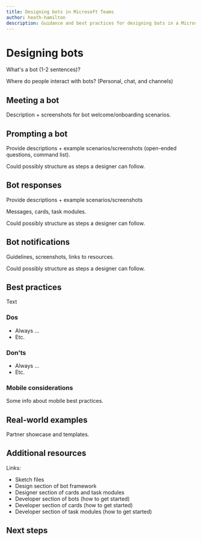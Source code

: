 ```yaml
---
title: Designing bots in Microsoft Teams
author: heath-hamilton
description: Guidance and best practices for designing bots in a Microsoft Teams app.
---
```

# Designing bots

What's a bot (1-2 sentences)?

Where do people interact with bots? (Personal, chat, and channels)

## Meeting a bot

Description + screenshots for bot welcome/onboarding scenarios.

## Prompting a bot

Provide descriptions + example scenarios/screenshots (open-ended questions, command list).

Could possibly structure as steps a designer can follow.

## Bot responses

Provide descriptions + example scenarios/screenshots

Messages, cards, task modules.

Could possibly structure as steps a designer can follow.

## Bot notifications

Guidelines, screenshots, links to resources.

Could possibly structure as steps a designer can follow.

## Best practices

Text

### Dos

* Always ...
* Etc.

### Don'ts

* Always ...
* Etc.

### Mobile considerations

Some info about mobile best practices.

## Real-world examples

Partner showcase and templates.

## Additional resources

Links:

* Sketch files
* Design section of bot framework
* Designer section of cards and task modules
* Developer section of bots (how to get started)
* Developer section of cards (how to get started)
* Developer section of task modules (how to get started)

## Next steps
